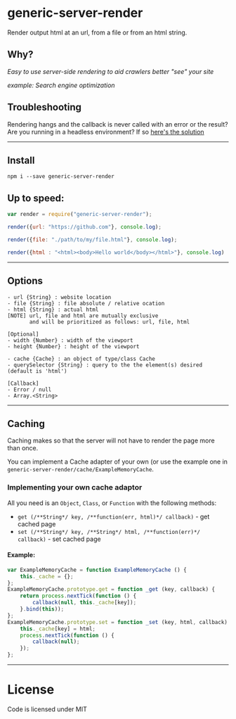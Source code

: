# generic-server-render
Render output html at an url, from a file or from an html string.

## Why?
 *Easy to use server-side rendering to aid crawlers better "see" your site*

_example:  Search engine optimization_

## Troubleshooting

Rendering hangs and the callback is never called with an error or the result? Are you running in a headless environment? If so [here's the solution](https://github.com/segmentio/nightmare/issues/224)

___
## Install
 `npm i --save generic-server-render`

## Up to speed:

```javascript
var render = require("generic-server-render");

render({url: "https://github.com"}, console.log);

render({file: "./path/to/my/file.html"}, console.log);

render({html : "<html><body>Hello world</body></html>"}, console.log)
```
___
## Options

    - url {String} : website location
    - file {String} : file absolute / relative ocation
    - html {String} : actual html
    [NOTE] url, file and html are mutually exclusive
           and will be prioritized as follows: url, file, html

    [Optional]
    - width {Number} : width of the viewport
    - height {Number} : height of the viewport

    - cache {Cache} : an object of type/class Cache
    - querySelector {String} : query to the the element(s) desired (default is 'html')

    [Callback]
    - Error / null
    - Array.<String>
___
## Caching

Caching makes so that the server will not have to render the page more than once.

You can implement a Cache adapter of your own (or use the example one in `generic-server-render/cache/ExampleMemoryCache`.

### Implementing your own cache adaptor
All you need is an `Object`, `Class`, or `Function` with the following methods:
 - `get (/**String*/ key, /**function(err, html)*/ callback)` - get cached page
 - `set (/**String*/ key, /**String*/ html, /**function(err)*/ callback)` - set cached page

#### Example:
```javascript
var ExampleMemoryCache = function ExampleMemoryCache () {
    this._cache = {};
};
ExampleMemoryCache.prototype.get = function _get (key, callback) {
    return process.nextTick(function () {
        callback(null, this._cache[key]);
    }.bind(this));
};
ExampleMemoryCache.prototype.set = function _set (key, html, callback) {
    this._cache[key] = html;
    process.nextTick(function () {
        callback(null);
    });
};
```
___
# License
Code is licensed under MIT
